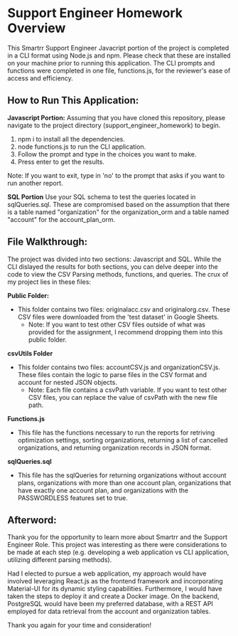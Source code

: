 # Support Engineer Homework Overview
This Smartrr Support Engineer Javacript portion of the project is completed in a CLI format using Node.js and npm. Please check that these are installed on your machine prior to running this application. The CLI prompts and functions were completed in one file, functions.js, for the reviewer's ease of access and efficiency.

## How to Run This Application:

**Javascript Portion:**
Assuming that you have cloned this repository, please navigate to the project directory (support_engineer_homework) to begin.
1. npm i to install all the dependencies.
2. node functions.js to run the CLI application. 
3. Follow the prompt and type in the choices you want to make. 
4. Press enter to get the results. 

Note: If you want to exit, type in 'no' to the prompt that asks if you want to run another report.

**SQL Portion**
Use your SQL schema to test the queries located in sqlQueries.sql. These are compromised based on the assumption that there is a table named "organization" for the organization_orm and a table named "account" for the account_plan_orm.

## File Walkthrough:

The project was divided into two sections: Javascript and SQL. While the CLI dislayed the results for both sections, you can delve deeper into the code to view the CSV Parsing methods, functions, and queries.
The crux of my project lies in these files: 

**Public Folder:**
- This folder contains two files: originalacc.csv and originalorg.csv. These CSV files were downloaded from the 'test dataset' in Google Sheets. 
  - Note: If you want to test other CSV files outside of what was provided for the assignment, I recommend dropping them into this public folder. 

**csvUtils Folder**
- This folder contains two files: accountCSV.js and organizationCSV.js. These files contain the logic to parse files in the CSV format and account for nested JSON objects. 
  - Note: Each file contains a csvPath variable. If you want to test other CSV files, you can replace the value of csvPath with the new file path.

**Functions.js**
- This file has the functions necessary to run the reports for retriving optimization settings, sorting organizations, returning a list of cancelled organizations, and returning organization records in JSON format. 

**sqlQueries.sql**
- This file has the sqlQueries for returning organizations without account plans, organizations with more than one account plan, organizations that have exactly one account plan, and organizations with the PASSWORDLESS features set to true. 


## Afterword:

Thank you for the opportunity to learn more about Smartrr and the Support Engineer Role. This project was interesting as there were considerations to be made at each step (e.g. developing a web application vs CLI application, utilizing different parsing methods). 

Had I elected to pursue a web application, my approach would have involved leveraging React.js as the frontend framework and incorporating Material-UI for its dynamic styling capabilities. Furthermore, I would have taken the steps to deploy it and create a Docker image. On the backend, PostgreSQL would have been my preferred database, with a REST API employed for data retrieval from the account and organization tables.

Thank you again for your time and consideration!
